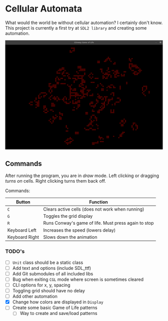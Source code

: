 # Cellular Automata

What would the world be without cellular automation? I certainly don't know. This project is currently a first try at `SDL2 library` and creating some
automation.

![Conway's Game of Life](images/screen_shot.png)

## Commands

After running the program, you are in _draw_ mode. Left clicking or dragging
_turns on_ cells. Right clicking turns them back off.

Commands:

| Button         | Function                                             |
| -------------- | ---------------------------------------------------- |
| `C`            | Clears active cells (does not work when running)     |
| `G`            | Toggles the grid display                             |
| `R`            | Runs Conway's game of life. Must press again to stop |
| Keyboard Left  | Increases the speed (lowers delay)                   |
| Keyboard Right | Slows down the animation                             |

### TODO's

- [ ] `Unit` class should be a static class
- [ ] Add text and options (include SDL_ttf)
- [ ] Add Git submodules of all included libs
- [ ] Bug when exiting `CGL` mode where screen is sometimes cleared
- [ ] CLI options for x, y, spacing
- [ ] Toggling grid should have no delay
- [ ] Add other automation
- [x] Change how colors are displayed in `Display`
- [ ] Create some basic Game of Life patterns
  - [ ] Way to create and save/load patterns
